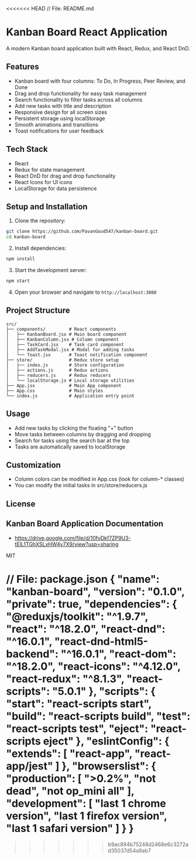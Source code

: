 <<<<<<< HEAD
// File: README.md
# Kanban Board React Application

A modern Kanban board application built with React, Redux, and React DnD.

## Features

- Kanban board with four columns: To Do, In Progress, Peer Review, and Done
- Drag and drop functionality for easy task management
- Search functionality to filter tasks across all columns
- Add new tasks with title and description
- Responsive design for all screen sizes
- Persistent storage using localStorage
- Smooth animations and transitions
- Toast notifications for user feedback

## Tech Stack

- React
- Redux for state management
- React DnD for drag and drop functionality
- React Icons for UI icons
- LocalStorage for data persistence

## Setup and Installation

1. Clone the repository:
```bash
git clone https://github.com/PavanGoud547/kanban-board.git
cd kanban-board
```

2. Install dependencies:
```bash
npm install
```

3. Start the development server:
```bash
npm start
```

4. Open your browser and navigate to `http://localhost:3000`

## Project Structure

```
src/
├── components/         # React components
│   ├── KanbanBoard.jsx # Main board component
│   ├── KanbanColumn.jsx # Column component
│   ├── TaskCard.jsx    # Task card component
│   ├── AddTaskModal.jsx # Modal for adding tasks
│   └── Toast.jsx       # Toast notification component
├── store/              # Redux store setup
│   ├── index.js        # Store configuration
│   ├── actions.js      # Redux actions
│   ├── reducers.js     # Redux reducers
│   └── localStorage.js # Local storage utilities
├── App.jsx             # Main App component
├── App.css             # Main styles
└── index.js            # Application entry point
```

## Usage

- Add new tasks by clicking the floating "+" button
- Move tasks between columns by dragging and dropping
- Search for tasks using the search bar at the top
- Tasks are automatically saved to localStorage

## Customization

- Column colors can be modified in App.css (look for column-* classes)
- You can modify the initial tasks in src/store/reducers.js

## License

## Kanban Board Application Documentation

- https://drive.google.com/file/d/10fvDkf7ZP9U3-tEIL1TGhXSLxHW4v7X9/view?usp=sharing

MIT

// File: package.json
{
  "name": "kanban-board",
  "version": "0.1.0",
  "private": true,
  "dependencies": {
    "@reduxjs/toolkit": "^1.9.7",
    "react": "^18.2.0",
    "react-dnd": "^16.0.1",
    "react-dnd-html5-backend": "^16.0.1",
    "react-dom": "^18.2.0",
    "react-icons": "^4.12.0",
    "react-redux": "^8.1.3",
    "react-scripts": "5.0.1"
  },
  "scripts": {
    "start": "react-scripts start",
    "build": "react-scripts build",
    "test": "react-scripts test",
    "eject": "react-scripts eject"
  },
  "eslintConfig": {
    "extends": [
      "react-app",
      "react-app/jest"
    ]
  },
  "browserslist": {
    "production": [
      ">0.2%",
      "not dead",
      "not op_mini all"
    ],
    "development": [
      "last 1 chrome version",
      "last 1 firefox version",
      "last 1 safari version"
    ]
  }
}
=======

>>>>>>> b9ac894b75248d2468e6c3272ad35037d54a9ab7
